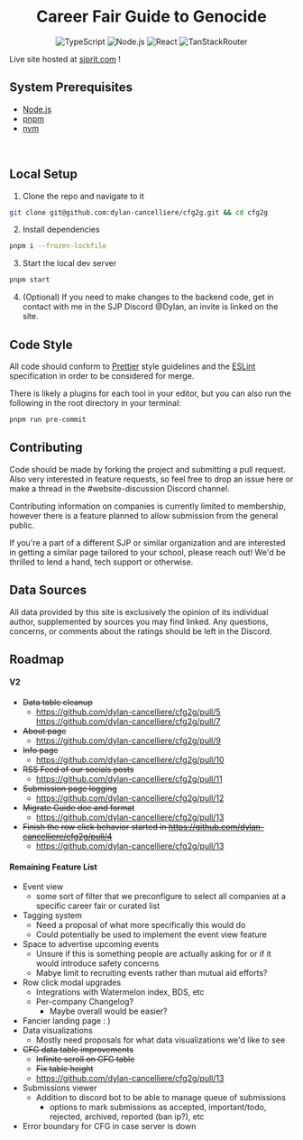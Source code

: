 <div align="center">

# Career Fair Guide to Genocide

![TypeScript](https://badgen.net/badge/TypeScript/5.5.3/blue)
![Node.js](https://badgen.net/badge/Node.js/20.0.0/green)
![React](https://badgen.net/badge/React/18.3.1/cyan)
![TanStackRouter](https://badgen.net/badge/TanStackRouter/1.77/yellow)

</div>

Live site hosted at [sjprit.com](https://sjprit.com) !

## **System Prerequisites**

-   [Node.js](https://nodejs.org/en/)
-   [pnpm](https://pnpm.io/installation)
-   [nvm](https://github.com/nvm-sh/nvm#installing-and-updating)

<br/>

## **Local Setup**

1. Clone the repo and navigate to it

```bash
git clone git@github.com:dylan-cancelliere/cfg2g.git && cd cfg2g
```

2. Install dependencies

```bash
pnpm i --frozen-lockfile
```

3. Start the local dev server

```bash
pnpm start
```

4. (Optional) If you need to make changes to the backend code, get in contact with me in the SJP Discord @Dylan, an invite is linked on the site.

## **Code Style**

All code should conform to [Prettier](https://prettier.io/) style guidelines and the [ESLint](https://eslint.org/) specification in order to be considered for merge.

There is likely a plugins for each tool in your editor, but you can also run the following in the root directory in your terminal:

```bash
pnpm run pre-commit
```

## **Contributing**

Code should be made by forking the project and submitting a pull request. Also very interested in feature requests, so feel free to drop an issue here or make a thread in the #website-discussion Discord channel.

Contributing information on companies is currently limited to membership, however there is a feature planned to allow submission from the general public.

If you're a part of a different SJP or similar organization and are interested in getting a similar page tailored to your school, please reach out! We'd be thrilled to lend a hand, tech support or otherwise.

## **Data Sources**

All data provided by this site is exclusively the opinion of its individual author, supplemented by sources you may find linked. Any questions, concerns, or comments about the ratings should be left in the Discord.

## Roadmap

#### V2

-   ~~Data table cleanup~~
    -   https://github.com/dylan-cancelliere/cfg2g/pull/5 https://github.com/dylan-cancelliere/cfg2g/pull/7
-   ~~About page~~
    -   https://github.com/dylan-cancelliere/cfg2g/pull/9
-   ~~Info page~~
    -   https://github.com/dylan-cancelliere/cfg2g/pull/10
-   ~~RSS Feed of our socials posts~~
    -   https://github.com/dylan-cancelliere/cfg2g/pull/11
-   ~~Submission page logging~~
    -   https://github.com/dylan-cancelliere/cfg2g/pull/12
-   ~~Migrate Guide doc and format~~
    -   https://github.com/dylan-cancelliere/cfg2g/pull/13
-   ~~Finish the row click behavior started in https://github.com/dylan-cancelliere/cfg2g/pull/4~~
    -   https://github.com/dylan-cancelliere/cfg2g/pull/13

#### Remaining Feature List

-   Event view
    -   some sort of filter that we preconfigure to select all companies at a specific career fair or curated list
-   Tagging system
    -   Need a proposal of what more specifically this would do
    -   Could potentially be used to implement the event view feature
-   Space to advertise upcoming events
    -   Unsure if this is something people are actually asking for or if it would introduce safety concerns
    -   Mabye limit to recruiting events rather than mutual aid efforts?
-   Row click modal upgrades
    -   Integrations with Watermelon index, BDS, etc
    -   Per-company Changelog?
        -   Maybe overall would be easier?
-   Fancier landing page : )
-   Data visualizations
    -   Mostly need proposals for what data visualizations we'd like to see
-   ~~CFG data table improvements~~
    -   ~~Infinite scroll on CFG table~~
    -   ~~Fix table height~~
    -   https://github.com/dylan-cancelliere/cfg2g/pull/13
-   Submissions viewer
    -   Addition to discord bot to be able to manage queue of submissions
        -   options to mark submissions as accepted, important/todo, rejected, archived, reported (ban ip?), etc
-   Error boundary for CFG in case server is down
